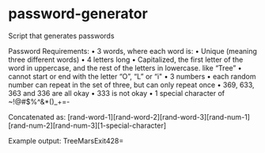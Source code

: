# password-generator
Script that generates passwords


Password Requirements:
	• 3 words, where each word is:
		• Unique (meaning three different words)
		• 4 letters long
		• Capitalized, the first letter of the word in uppercase, and the rest of the letters in lowercase. like “Tree”
		• cannot start or end with the letter “O”, “L” or “i"
	• 3 numbers
		• each random number can repeat in the set of three, but can only repeat once
			• 369, 633, 363 and 336 are all okay
			• 333 is not okay
	• 1 special character of ~!@#$%^&*()_+=-

Concatenated as:
[rand-word-1][rand-word-2][rand-word-3][rand-num-1][rand-num-2][rand-num-3][1-special-character]

Example output: TreeMarsExit428=